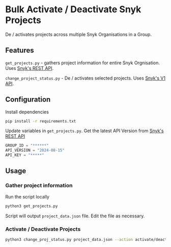 # Bulk Activate / Deactivate Snyk Projects

De / activates projects across multiple Snyk Organisations in a Group.

## Features

`get_projects.py` - gathers project information for entire Snyk Orgnisation. Uses [Snyk's REST API](https://apidocs.snyk.io/).

`change_project_status.py` - De / activates selected projects. Uses [Snyk's V1 API](https://snyk.docs.apiary.io/).

## Configuration

Install dependencies
```sh
pip install -r requirements.txt
```

Update variables in `get_projects.py`. Get the latest API Version from [Snyk's REST API](https://apidocs.snyk.io/)
```py
GROUP_ID = "******"
API_VERSION = "2024-08-15"
API_KEY = "*****"
```

## Usage

### Gather project information 

Run the script locally

```sh
python3 get_projects.py
```

Script will output `project_data.json` file. Edit the file as necessary.


### Activate / Deactivate Projects

```sh
python3 change_proj_status.py project_data.json --action activate/deactivate --api_key your_api_key
```
